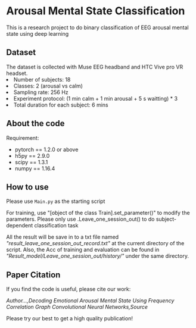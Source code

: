 <h1> Arousal Mental State Classification</h1>
This is a research project to do binary classification of EEG arousal mental state using deep learning
<h2> Dataset </h2>
The dataset is collected with Muse EEG headband and HTC Vive pro VR headset.
<lu>
  <li>Number of subjects: 18</li>
  <li>Classes: 2 (arousal vs calm)</li>
  <li>Sampling rate: 256 Hz</li>
  <li>Experiment protocol: (1 min calm + 1 min arousal + 5 s waitting) * 3</li>
  <li>Total duration for each subject: 6 mins</li>  
<h2>About the code </h2>
<p> Requirement: </p>
<ul>
  <li>pytorch == 1.2.0 or above</li>
  <li>h5py == 2.9.0</li>
  <li>scipy == 1.3.1</li>
  <li>numpy == 1.16.4</li>
</ul>

<h2>How to use</h2>
<p>Please use <code>Main.py</code> as the starting script </p>
<p>For training, use "[object of the class Train].set_parameter(<parameters>)" to modify the parameters. Please only use <object of the class Train>.Leave_one_session_out() to do subject-dependent classification task</p>
  <p> All the result will be save in to a txt file named <em>"result_leave_one_session_out_record.txt"</em> at the current directory of the script. Also, the Acc of training and evaluation can be found in <em>"Result_model/Leave_one_session_out/history/"</em> under the same directory.
    <h2>Paper Citation</h2>
    <p>If you find the code is useful, please cite our work:</p>
    <p><em>Author...,Decoding Emotional Arousal Mental State Using Frequency Correlation Graph Convolutional Neural Networks,Source</em></p>
    <p>Please try our best to get a high quality publication!</p>
    
    

